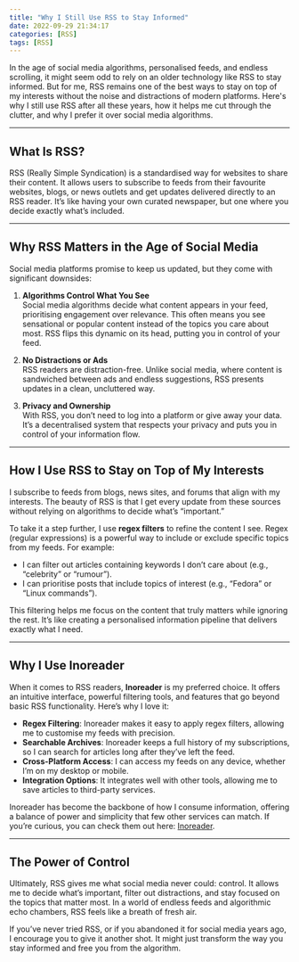 ```yaml
---
title: "Why I Still Use RSS to Stay Informed"
date: 2022-09-29 21:34:17
categories: [RSS]
tags: [RSS]
---
```


In the age of social media algorithms, personalised feeds, and endless scrolling, it might seem odd to rely on an older technology like RSS to stay informed. But for me, RSS remains one of the best ways to stay on top of my interests without the noise and distractions of modern platforms. Here's why I still use RSS after all these years, how it helps me cut through the clutter, and why I prefer it over social media algorithms.

---

## What Is RSS?  

RSS (Really Simple Syndication) is a standardised way for websites to share their content. It allows users to subscribe to feeds from their favourite websites, blogs, or news outlets and get updates delivered directly to an RSS reader. It’s like having your own curated newspaper, but one where you decide exactly what’s included.

---

## Why RSS Matters in the Age of Social Media

Social media platforms promise to keep us updated, but they come with significant downsides:  

1. **Algorithms Control What You See**  
   Social media algorithms decide what content appears in your feed, prioritising engagement over relevance. This often means you see sensational or popular content instead of the topics you care about most. RSS flips this dynamic on its head, putting you in control of your feed.  

2. **No Distractions or Ads**  
   RSS readers are distraction-free. Unlike social media, where content is sandwiched between ads and endless suggestions, RSS presents updates in a clean, uncluttered way.  

3. **Privacy and Ownership**  
   With RSS, you don’t need to log into a platform or give away your data. It’s a decentralised system that respects your privacy and puts you in control of your information flow.  

---

## How I Use RSS to Stay on Top of My Interests  

I subscribe to feeds from blogs, news sites, and forums that align with my interests. The beauty of RSS is that I get every update from these sources without relying on algorithms to decide what’s “important.”  

To take it a step further, I use **regex filters** to refine the content I see. Regex (regular expressions) is a powerful way to include or exclude specific topics from my feeds. For example:  

- I can filter out articles containing keywords I don’t care about (e.g., “celebrity” or “rumour”).  
- I can prioritise posts that include topics of interest (e.g., “Fedora” or “Linux commands”).  

This filtering helps me focus on the content that truly matters while ignoring the rest. It’s like creating a personalised information pipeline that delivers exactly what I need.

---

## Why I Use Inoreader  

When it comes to RSS readers, **Inoreader** is my preferred choice. It offers an intuitive interface, powerful filtering tools, and features that go beyond basic RSS functionality. Here’s why I love it:  

- **Regex Filtering**: Inoreader makes it easy to apply regex filters, allowing me to customise my feeds with precision.  
- **Searchable Archives**: Inoreader keeps a full history of my subscriptions, so I can search for articles long after they’ve left the feed.  
- **Cross-Platform Access**: I can access my feeds on any device, whether I’m on my desktop or mobile.  
- **Integration Options**: It integrates well with other tools, allowing me to save articles to third-party services.  

Inoreader has become the backbone of how I consume information, offering a balance of power and simplicity that few other services can match. If you’re curious, you can check them out here: [Inoreader](https://www.inoreader.com).

---

## The Power of Control  

Ultimately, RSS gives me what social media never could: control. It allows me to decide what’s important, filter out distractions, and stay focused on the topics that matter most. In a world of endless feeds and algorithmic echo chambers, RSS feels like a breath of fresh air.  

If you’ve never tried RSS, or if you abandoned it for social media years ago, I encourage you to give it another shot. It might just transform the way you stay informed and free you from the algorithm.
